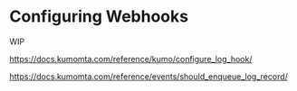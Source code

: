 # Configuring Webhooks

WIP

https://docs.kumomta.com/reference/kumo/configure_log_hook/

https://docs.kumomta.com/reference/events/should_enqueue_log_record/

